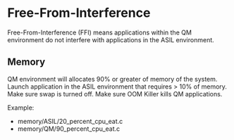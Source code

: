 # Free-From-Interference

Free-From-Interference (FFI) means applications within the QM environment do not interfere with applications in the ASIL environment.

## Memory
QM environment will allocates 90% or greater of memory of the system. 
Launch application in the ASIL environment that requires > 10% of memory.
Make sure swap is turned off.
Make sure OOM Killer kills QM applications.

Example:
- memory/ASIL/20_percent_cpu_eat.c 
- memory/QM/90_percent_cpu_eat.c 
